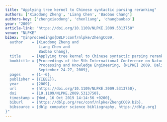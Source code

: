 ```yaml
---
title: "Applying tree kernel to Chinese syntactic parsing reranking"
authors: ['Xiaodong Zheng', 'Liang Chen', 'Baobao Chang']
authors-key: ['zhengxiaodong', 'chenliang', 'changbaobao']
year: "2009"
article-link: "https://doi.org/10.1109/NLPKE.2009.5313750"
venue: "NLPKE"
bibex: "@inproceedings{DBLP:conf/nlpke/ZhengCC09,
  author    = {Xiaodong Zheng and
               Liang Chen and
               Baobao Chang},
  title     = {Applying tree kernel to Chinese syntactic parsing reranking},
  booktitle = {Proceedings of the 5th International Conference on Natural Language
               Processing and Knowledge Engineering, {NLPKE} 2009, Dalian, China,
               September 24-27, 2009},
  pages     = {1--6},
  publisher = {{IEEE}},
  year      = {2009},
  url       = {https://doi.org/10.1109/NLPKE.2009.5313750},
  doi       = {10.1109/NLPKE.2009.5313750},
  timestamp = {Wed, 16 Oct 2019 14:14:56 +0200},
  biburl    = {https://dblp.org/rec/conf/nlpke/ZhengCC09.bib},
  bibsource = {dblp computer science bibliography, https://dblp.org}
}"
---
```

